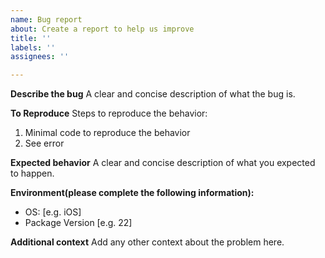 ```yaml
---
name: Bug report
about: Create a report to help us improve
title: ''
labels: ''
assignees: ''

---
```


**Describe the bug**
A clear and concise description of what the bug is.

**To Reproduce**
Steps to reproduce the behavior:
1. Minimal code to reproduce the behavior
2. See error

**Expected behavior**
A clear and concise description of what you expected to happen.

**Environment(please complete the following information):**
 - OS: [e.g. iOS]
 - Package Version [e.g. 22]

**Additional context**
Add any other context about the problem here.
